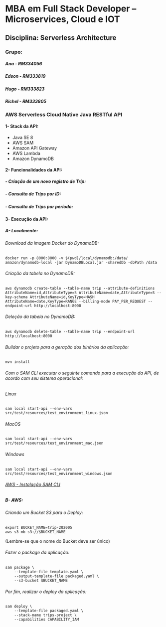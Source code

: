 # MBA em Full Stack Developer – Microservices, Cloud e IOT
## Disciplina: Serverless Architecture

### Grupo:
##### Ana - RM334056
##### Edson - RM333819
##### Hugo - RM333823
##### Richel - RM333805



### AWS Serverless Cloud Native Java RESTful API
#### 1- Stack da API:
* Java SE 8
* AWS SAM
* Amazon API Gateway
* AWS Lambda
* Amazon DynamoDB



#### 2- Funcionalidades da API:

#####   - Criação de um novo registro de Trip:
#####   - Consulta de Trips por ID:
#####   - Consulta de Trips por período:



#### 3- Execução da API:

##### A- Localmente:
###### Download da imagem Docker do DynamoDB:
```
docker run -p 8000:8000 -v $(pwd)/local/dynamodb:/data/ amazon/dynamodb-local -jar DynamoDBLocal.jar -sharedDb -dbPath /data
```

###### Criação da tabela no DynamoDB:
```
aws dynamodb create-table --table-name trip --attribute-definitions AttributeName=id,AttributeType=S AttributeName=date,AttributeType=S --key-schema AttributeName=id,KeyType=HASH AttributeName=date,KeyType=RANGE --billing-mode PAY_PER_REQUEST --endpoint-url http://localhost:8000
```

###### Deleção da tabela no DynamoDB:
```
aws dynamodb delete-table --table-name trip --endpoint-url http://localhost:8000
```

###### Buildar o projeto para a geração dos binários da aplicação:
```
mvn install
```

###### Com o SAM CLI executar o seguinte comando para a execução da API, de acordo com seu sistema operacional:

###### Linux
```
sam local start-api --env-vars src/test/resources/test_environment_linux.json
```

###### MacOS
```
sam local start-api --env-vars src/test/resources/test_environment_mac.json
```

###### Windows
```
sam local start-api --env-vars src/test/resources/test_environment_windows.json
```

###### [AWS - Instalação SAM CLI](https://docs.aws.amazon.com/es_es/serverless-application-model/latest/developerguide/serverless-sam-cli-install.html)


##### B- AWS:
###### Criando um Bucket S3 para o Deploy:
```
export BUCKET_NAME=trip-202005
aws s3 mb s3://$BUCKET_NAME
```
(Lembre-se que o nome do Bucket deve ser único)

###### Fazer o package da aplicação:
```
sam package \
    --template-file template.yaml \
    --output-template-file packaged.yaml \
    --s3-bucket $BUCKET_NAME

```

###### Por fim, realizar o deploy da aplicação:
```
sam deploy \
    --template-file packaged.yaml \
    --stack-name trips-project \
    --capabilities CAPABILITY_IAM
```
